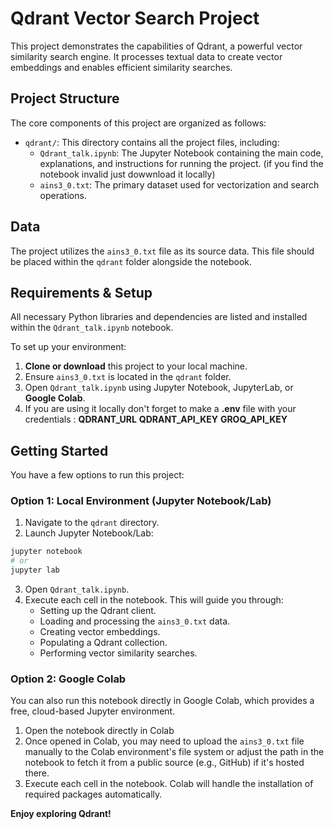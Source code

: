 # Qdrant Vector Search Project

This project demonstrates the capabilities of Qdrant, a powerful vector similarity search engine. It processes textual data to create vector embeddings and enables efficient similarity searches.

## Project Structure

The core components of this project are organized as follows:

* `qdrant/`: This directory contains all the project files, including:
   * `Qdrant_talk.ipynb`: The Jupyter Notebook containing the main code, explanations, and instructions for running the project. (if you find the notebook invalid just dowwnload it locally)
   * `ains3_0.txt`: The primary dataset used for vectorization and search operations.

## Data

The project utilizes the `ains3_0.txt` file as its source data. This file should be placed within the `qdrant` folder alongside the notebook.

## Requirements & Setup

All necessary Python libraries and dependencies are listed and installed within the `Qdrant_talk.ipynb` notebook.

To set up your environment:

1. **Clone or download** this project to your local machine.
2. Ensure `ains3_0.txt` is located in the `qdrant` folder.
3. Open `Qdrant_talk.ipynb` using Jupyter Notebook, JupyterLab, or **Google Colab**.
4. If you are using it locally don't forget to make a **.env** file with your credentials : **QDRANT_URL** **QDRANT_API_KEY** **GROQ_API_KEY**
 
## Getting Started

You have a few options to run this project:

### Option 1: Local Environment (Jupyter Notebook/Lab)

1. Navigate to the `qdrant` directory.
2. Launch Jupyter Notebook/Lab:

```bash
jupyter notebook
# or
jupyter lab
```

3. Open `Qdrant_talk.ipynb`.
4. Execute each cell in the notebook. This will guide you through:
   * Setting up the Qdrant client.
   * Loading and processing the `ains3_0.txt` data.
   * Creating vector embeddings.
   * Populating a Qdrant collection.
   * Performing vector similarity searches.

### Option 2: Google Colab

You can also run this notebook directly in Google Colab, which provides a free, cloud-based Jupyter environment.

1. Open the notebook directly in Colab 
2. Once opened in Colab, you may need to upload the `ains3_0.txt` file manually to the Colab environment's file system or adjust the path in the notebook to fetch it from a public source (e.g., GitHub) if it's hosted there.
3. Execute each cell in the notebook. Colab will handle the installation of required packages automatically.

**Enjoy exploring Qdrant!**
